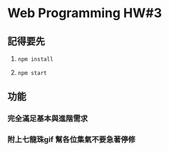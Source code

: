 # Web Programming HW#3

## 記得要先 

1. ```npm install``` 

2. ```npm start```

## 功能

### 完全滿足基本與進階需求

### 附上七龍珠gif 幫各位集氣不要急著停修